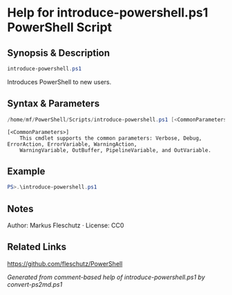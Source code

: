# Help for introduce-powershell.ps1 PowerShell Script

## Synopsis & Description
```powershell
introduce-powershell.ps1
```

Introduces PowerShell to new users.

## Syntax & Parameters
```powershell
/home/mf/PowerShell/Scripts/introduce-powershell.ps1 [<CommonParameters>]
```

```
[<CommonParameters>]
    This cmdlet supports the common parameters: Verbose, Debug, ErrorAction, ErrorVariable, WarningAction, 
    WarningVariable, OutBuffer, PipelineVariable, and OutVariable.
```

## Example
```powershell
PS>.\introduce-powershell.ps1
```


## Notes
Author: Markus Fleschutz · License: CC0

## Related Links
https://github.com/fleschutz/PowerShell

*Generated from comment-based help of introduce-powershell.ps1 by convert-ps2md.ps1*
